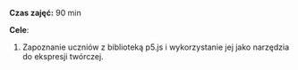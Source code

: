 **Czas zajęć:**
90 min

**Cele**:
1. Zapoznanie uczniów z biblioteką p5.js i wykorzystanie jej jako narzędzia do ekspresji twórczej.